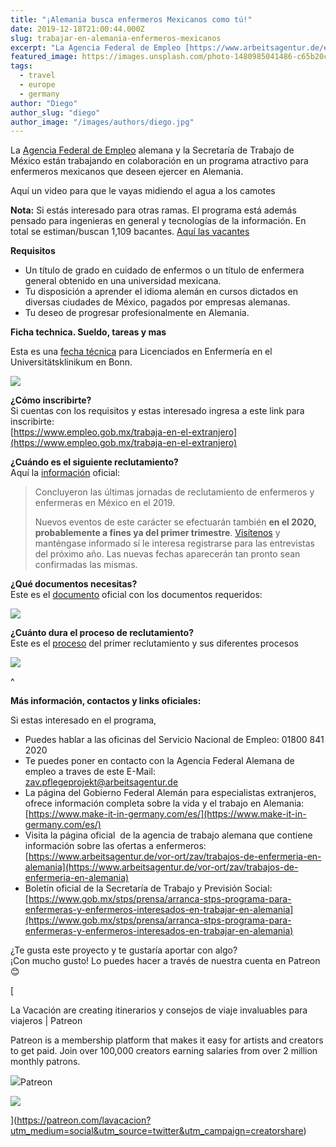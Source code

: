 ```yaml
---
title: "¡Alemania busca enfermeros Mexicanos como tú!"
date: 2019-12-18T21:00:44.000Z
slug: trabajar-en-alemania-enfermeros-mexicanos
excerpt: "La Agencia Federal de Empleo [https://www.arbeitsagentur.de/en/welcome] alemana y la Secretaría de Trabajo de México están trabajando en colaboración en un prog..."
featured_image: https://images.unsplash.com/photo-1480985041486-c65b20c01d1f?ixlib=rb-1.2.1&q=80&fm=jpg&crop=entropy&cs=tinysrgb&w=2000&fit=max&ixid=eyJhcHBfaWQiOjExNzczfQ
tags:
  - travel
  - europe
  - germany
author: "Diego"
author_slug: "diego"
author_image: "/images/authors/diego.jpg"
---
```


La [Agencia Federal de Empleo](https://www.arbeitsagentur.de/en/welcome) alemana y la Secretaría de Trabajo de México están trabajando en colaboración en un programa atractivo para enfermeros mexicanos que deseen ejercer en Alemania.

Aquí un video para que le vayas midiendo el agua a los camotes

**Nota:** Si estás interesado para otras ramas. El programa está además pensado para ingenieras en general y tecnologías de la información. En total se estiman/buscan 1,109 bacantes. [Aquí las vacantes](https://www.empleo.gob.mx/trabaja-en-el-extranjero)

**Requisitos**  

*   Un título de grado en cuidado de enfermos o un título de enfermera general obtenido en una universidad mexicana.
*   Tu disposición a aprender el idioma alemán en cursos dictados en diversas ciudades de México, pagados por empresas alemanas.
*   Tu deseo de progresar profesionalmente en Alemania.

**Ficha technica. Sueldo, tareas y mas**

Esta es una [fecha técnica](https://www.arbeitsagentur.de/vor-ort/zav/download/1533728892789.pdf) para Licenciados en Enfermería en el Universitätsklinikum en Bonn.

![](/images/Screenshot-2019-12-18-at-21.47.00.png)

**¿Cómo inscribirte?**  
Si cuentas con los requisitos y estas interesado ingresa a este link para inscribirte:  
[https://www.empleo.gob.mx/trabaja-en-el-extranjero](https://www.empleo.gob.mx/trabaja-en-el-extranjero)  
  
**¿Cuándo es el siguiente reclutamiento?**  
Aquí la [información](https://www.arbeitsagentur.de/vor-ort/zav/content/1533726130485) oficial:

> Concluyeron las últimas jornadas de reclutamiento de enfermeros y enfermeras en México en el 2019.  
>   
> Nuevos eventos de este carácter se efectuarán también **en el 2020, probablemente a fines ya del primer trimestre**. [Visítenos](https://www.arbeitsagentur.de/vor-ort/zav/trabajos-de-enfermeria-en-alemania) y manténgase informado sí le interesa registrarse para las entrevistas del próximo año. Las nuevas fechas aparecerán tan pronto sean confirmadas las mismas.

**¿Qué documentos necesitas?**  
Este es el [documento](https://www.arbeitsagentur.de/vor-ort/zav/download/1533726459756.pdf) oficial con los documentos requeridos:

![](/images/Screenshot-2019-12-18-at-20.56.01.png)

**¿Cuánto dura el proceso de reclutamiento?**  
Este es el [proceso](https://www.arbeitsagentur.de/vor-ort/zav/download/1533726560376.pdf) del primer reclutamiento y sus diferentes procesos

![](/images/Screenshot-2019-12-18-at-21.00.15.png)

^

**Más información, contactos y links oficiales:**

Si estas interesado en el programa,

*   Puedes hablar a las oficinas del Servicio Nacional de Empleo: 01800 841 2020
*   Te puedes poner en contacto con la Agencia Federal Alemana de empleo a traves de este E-Mail:  
    zav.pflegeprojekt@arbeitsagentur.de
*   La página del Gobierno Federal Alemán para especialistas extranjeros, ofrece información completa sobre la vida y el trabajo en Alemania:  
    [https://www.make-it-in-germany.com/es/](https://www.make-it-in-germany.com/es/)
*   Visita la página oficial  de la agencia de trabajo alemana que contiene información sobre las ofertas a enfermeros:  
    [https://www.arbeitsagentur.de/vor-ort/zav/trabajos-de-enfermeria-en-alemania](https://www.arbeitsagentur.de/vor-ort/zav/trabajos-de-enfermeria-en-alemania)
*   Boletín oficial de la Secretaría de Trabajo y Previsión Social: [https://www.gob.mx/stps/prensa/arranca-stps-programa-para-enfermeras-y-enfermeros-interesados-en-trabajar-en-alemania](https://www.gob.mx/stps/prensa/arranca-stps-programa-para-enfermeras-y-enfermeros-interesados-en-trabajar-en-alemania)

¿Te gusta este proyecto y te gustaría aportar con algo?  
¡Con mucho gusto! Lo puedes hacer a través de nuestra cuenta en Patreon 😊

[

La Vacación are creating itinerarios y consejos de viaje invaluables para viajeros | Patreon

Patreon is a membership platform that makes it easy for artists and creators to get paid. Join over 100,000 creators earning salaries from over 2 million monthly patrons.

![](https://c5.patreon.com/external/favicon/apple-touch-icon.png?v=jw6AR4Rg74)Patreon

![](https://c10.patreonusercontent.com/3/eyJ3Ijo5NjB9/patreon-media/p/campaign/3308225/03cce792765d43b0931705ae173beefe/2.jpg?token-time=1571097600&token-hash=fpLYAo_gTw9W1SrqGUh2SP6YKCEZaUjBqdW0ftWQQjM%3D)

](https://patreon.com/lavacacion?utm_medium=social&utm_source=twitter&utm_campaign=creatorshare)